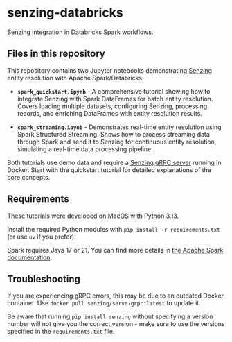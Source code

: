 # senzing-databricks
Senzing integration in Databricks Spark workflows.

## Files in this repository

This repository contains two Jupyter notebooks demonstrating [Senzing](https://senzing.com/) entity resolution with Apache Spark/Databricks:

- **`spark_quickstart.ipynb`** - A comprehensive tutorial showing how to integrate Senzing with Spark DataFrames for batch entity resolution. Covers loading multiple datasets, configuring Senzing, processing records, and enriching DataFrames with entity resolution results.

- **`spark_streaming.ipynb`** - Demonstrates real-time entity resolution using Spark Structured Streaming. Shows how to process streaming data through Spark and send it to Senzing for continuous entity resolution, simulating a real-time data processing pipeline.

Both tutorials use demo data and require a [Senzing gRPC server](https://github.com/senzing-garage/serve-grpc) running in Docker. Start with the quickstart tutorial for detailed explanations of the core concepts.

## Requirements

These tutorials were developed on MacOS with Python 3.13.

Install the required Python modules with `pip install -r requirements.txt` (or use `uv` if you prefer).

Spark requires Java 17 or 21. You can find more details in [the Apache Spark documentation](https://spark.apache.org/docs/latest/).

## Troubleshooting

If you are experiencing gRPC errors, this may be due to an outdated Docker container. Use `docker pull senzing/serve-grpc:latest` to update it.

Be aware that running `pip install senzing` without specifying a version number will not give you the correct version - make sure to use the versions specified in the `requirements.txt` file.
